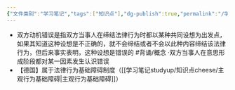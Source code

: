 ```yaml
---
{"文件类别":"学习笔记","tags":["知识点"],"dg-publish":true,"permalink":"/学习笔记studyup/知识点cheese/双方动机错误/","dgPassFrontmatter":true,"noteIcon":"","created":"2024-07-17T10:28:11.596+08:00","updated":"2024-09-11T12:20:33.314+08:00"}
---
```


- 双方动机错误是指双方当事人在缔结法律行为时都以某种共同设想为出发点，如果其知道这种设想是不正确的，就不会缔结或者不会以此种内容缔结该法律行为，但后来事实表明，这种设想是错误的 #背诵/概念 
·双方当事人在意思形成阶段都对某一因素发生认识错误
- 【德国】属于法律行为基础障碍制度（[[学习笔记studyup/知识点cheese/主观行为基础障碍\|主观行为基础障碍]]）